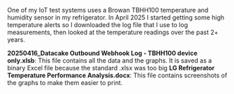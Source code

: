 One of my IoT test systems uses a Browan TBHH100 temperature and humidity sensor in my refrigerator. In April 2025 I started getting some high temperature alerts so I downloaded the log file that I use to log measurements, then looked at the temperature readings over the past 2+ years. 

**20250416_Datacake Outbound Webhook Log - TBHH100 device only.xlsb**: This file contains all the data and the graphs. It is saved as a binary Excel file because the standard .xlsx was too big
**LG Refrigerator Temperature Performance Analysis.docx**: This file contains screenshots of the graphs to make them easier to print.


